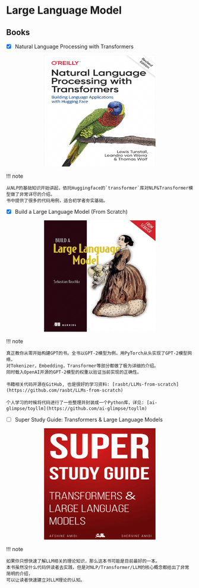 # Large Language Model



## Books


- [x] Natural Language Processing with Transformers

<p align="center">
    <img src="./images/nlp_with_transformer.png" width = "300" height = "300"/>
</p>

!!! note

    从NLP的基础知识开始讲起，依托Huggingface的`transformer`库对NLP&Transformer模型做了非常详尽的介绍。
    书中提供了很多的代码用例，适合初学者夯实基础。


- [x] Build a Large Language Model (From Scratch)

<p align="center">
    <img src="./images/llm_from_scratch.png" width = "300" height = "300"/>
</p>

!!! note

    真正教你从零开始构建GPT的书。全书以GPT-2模型为例，用PyTorch从头实现了GPT-2模型网络，
    对Tokenizer，Embedding，Transformer等部分都做了极为详细的介绍。
    同时载入OpenAI开源的GPT-2模型的权重以验证当前实现的正确性。

    书籍相关代码开源在GitHub, 也是很好的学习资料: [rasbt/LLMs-from-scratch](https://github.com/rasbt/LLMs-from-scratch)

    个人学习的时候将代码进行了一些整理并封装成一个Python库，详见: [ai-glimpse/toyllm](https://github.com/ai-glimpse/toyllm)


- [ ] Super Study Guide: Transformers & Large Language Models

<p align="center">
    <img src="./images/super_llm.png" width = "300" height = "300"/>
</p>

!!! note

    如果你只想快速了解LLM相关的理论知识，那么这本书可能是目前最好的一本。
    本书虽然没什么代码供读者去实践，但是对NLP/Transformer/LLM的核心概念都给出了非常简明的介绍，
    可以让读者快速建立对LLM理论的认知。

